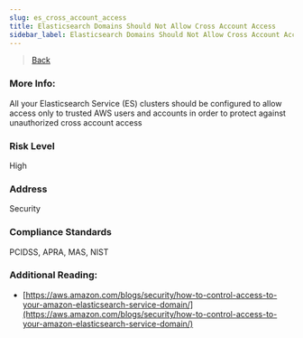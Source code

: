 ```yaml
---
slug: es_cross_account_access
title: Elasticsearch Domains Should Not Allow Cross Account Access
sidebar_label: Elasticsearch Domains Should Not Allow Cross Account Access
---
```

> [Back](../../esmonitoring)

### More Info:
All your Elasticsearch Service (ES) clusters should be configured to allow access only to trusted AWS users and accounts in order to protect against unauthorized cross account access

### Risk Level
High

### Address
Security

### Compliance Standards
PCIDSS, APRA, MAS, NIST

### Additional Reading:
- [https://aws.amazon.com/blogs/security/how-to-control-access-to-your-amazon-elasticsearch-service-domain/](https://aws.amazon.com/blogs/security/how-to-control-access-to-your-amazon-elasticsearch-service-domain/) 

